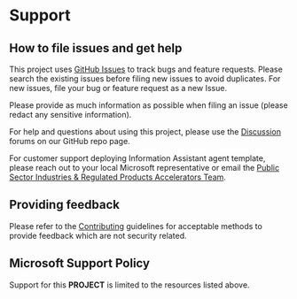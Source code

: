 # Support

## How to file issues and get help

This project uses [GitHub Issues](https://github.com/microsoft/PubSec-Info-Assistant/issues) to track bugs and feature requests. Please search the existing
issues before filing new issues to avoid duplicates. For new issues, file your bug or
feature request as a new Issue.

Please provide as much information as possible when filing an issue (please redact any sensitive information).

For help and questions about using this project, please use the [Discussion](https://github.com/microsoft/PubSec-Info-Assistant/discussions) forums on our GitHub repo page.

For customer support deploying Information Assistant agent template, please reach out to your local Microsoft representative or email the [Public Sector Industries & Regulated Products Accelerators Team](mailto:isat-support@microsoft.com).

## Providing feedback

Please refer to the [Contributing](./CONTRIBUTING.md) guidelines for acceptable methods to provide feedback which are not security related.

## Microsoft Support Policy

Support for this **PROJECT** is limited to the resources listed above.
